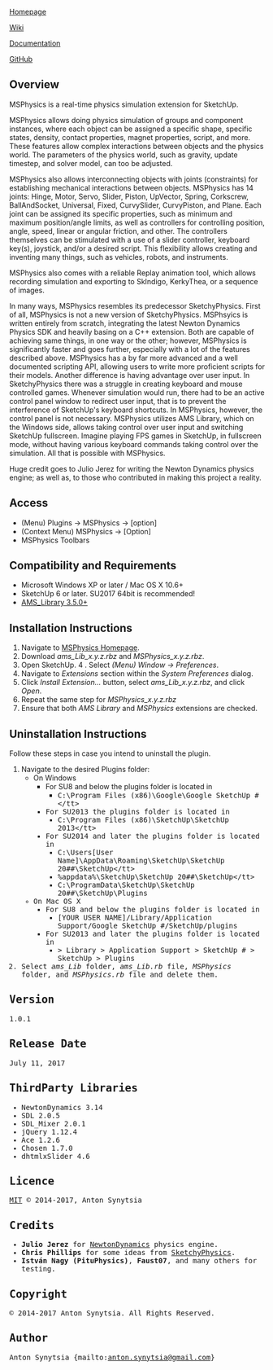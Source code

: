[Homepage](http://sketchucation.com/forums/viewtopic.php?f=323&t=56852)

[Wiki](https://github.com/AntonSynytsia/MSPhysics/wiki)

[Documentation](http://www.rubydoc.info/github/AntonSynytsia/MSPhysics/index)

[GitHub](https://github.com/AntonSynytsia/MSPhysics)


## Overview

MSPhysics is a real-time physics simulation extension for SketchUp.

MSPhysics allows doing physics simulation of groups and component instances,
where each object can be assigned a specific shape, specific states, density,
contact properties, magnet properties, script, and more. These features allow
complex interactions between objects and the physics world. The parameters of
the physics world, such as gravity, update timestep, and solver model, can too
be adjusted.

MSPhysics also allows interconnecting objects with joints (constraints) for
establishing mechanical interactions between objects. MSPhysics has 14 joints:
Hinge, Motor, Servo, Slider, Piston, UpVector, Spring, Corkscrew, BallAndSocket,
Universal, Fixed, CurvySlider, CurvyPiston, and Plane. Each joint can be
assigned its specific properties, such as minimum and maximum position/angle
limits, as well as controllers for controlling position, angle, speed, linear or
angular friction, and other. The controllers themselves can be stimulated with a
use of a slider controller, keyboard key(s), joystick, and/or a desired script.
This flexibility allows creating and inventing many things, such as vehicles,
robots, and instruments.

MSPhysics also comes with a reliable Replay animation tool, which allows
recording simulation and exporting to SkIndigo, KerkyThea, or a sequence of
images.

In many ways, MSPhysics resembles its predecessor SketchyPhysics. First of all,
MSPhysics is not a new version of SketchyPhysics. MSPhsyics is written entirely
from scratch, integrating the latest Newton Dynamics Physics SDK and heavily
basing on a C++ extension. Both are capable of achieving same things, in one way
or the other; however, MSPhysics is significantly faster and goes further,
especially with a lot of the features described above. MSPhysics has a by far
more advanced and a well documented scripting API, allowing users to write more
proficient scripts for their models. Another difference is having advantage over
user input. In SketchyPhysics there was a struggle in creating keyboard and
mouse controlled games. Whenever simulation would run, there had to be an active
control panel window to redirect user input, that is to prevent the interference
of SketchUp's keyboard shortcuts. In MSPhysics, however, the control panel is
not necessary. MSPhysics utilizes AMS Library, which on the Windows side, allows
taking control over user input and switching SketchUp fullscreen. Imagine
playing FPS games in SketchUp, in fullscreen mode, without having various
keyboard commands taking control over the simulation. All that is possible with
MSPhysics.

Huge credit goes to Julio Jerez for writing the Newton Dynamics physics engine;
as well as, to those who contributed in making this project a reality.


## Access

* (Menu) Plugins → MSPhysics → [option]
* (Context Menu) MSPhysics → [Option]
* MSPhysics Toolbars


## Compatibility and Requirements

* Microsoft Windows XP or later / Mac OS X 10.6+
* SketchUp 6 or later. SU2017 64bit is recommended!
* [AMS_Library 3.5.0+](http://sketchucation.com/forums/viewtopic.php?f=323&t=55067#p499835)


## Installation Instructions

1. Navigate to [MSPhysics Homepage](http://sketchucation.com/forums/viewtopic.php?f=323&t=56852).
2. Download <i>ams_Lib_x.y.z.rbz</i> and <i>MSPhysics_x.y.z.rbz</i>.
3. Open SketchUp.
4 . Select <i>(Menu) Window → Preferences</i>.
5. Navigate to <i>Extensions</i> section within the <i>System Preferences</i> dialog.
6. Click <i>Install Extension...</i> button, select <i>ams_Lib_x.y.z.rbz</i>, and click <i>Open</i>.
7. Repeat the same step for <i>MSPhysics_x.y.z.rbz</i>
8. Ensure that both <i>AMS Library</i> and <i>MSPhysics</i> extensions are checked.


## Uninstallation Instructions

Follow these steps in case you intend to uninstall the plugin.

1. Navigate to the desired Plugins folder:
    * On Windows
        * For SU8 and below the plugins folder is located in
            * <tt>C:\Program Files (x86)\Google\Google SketchUp #\</tt>
        * For SU2013 the plugins folder is located in
            * <tt>C:\Program Files (x86)\SketchUp\SketchUp 2013\</tt>
        * For SU2014 and later the plugins folder is located in
            * <tt>C:\Users\[User Name]\AppData\Roaming\SketchUp\SketchUp 20##\SketchUp\</tt>
            * <tt>%appdata%\SketchUp\SketchUp 20##\SketchUp\</tt>
            * <tt>C:\ProgramData\SketchUp\SketchUp 20##\SketchUp\Plugins</tt>
    * On Mac OS X
        * For SU8 and below the plugins folder is located in
            * <tt>[YOUR USER NAME]/Library/Application Support/Google SketchUp #/SketchUp/plugins</tt>
        * For SU2013 and later the plugins folder is located in
            * <tt>> Library > Application Support > SketchUp # > SketchUp > Plugins</tt>
2. Select <i>ams_Lib</i> folder, <i>ams_Lib.rb</i> file, <i>MSPhysics</i> folder, and <i>MSPhysics.rb</i> file and delete them.


## Version

1.0.1


## Release Date

July 11, 2017


## ThirdParty Libraries

* NewtonDynamics 3.14
* SDL 2.0.5
* SDL_Mixer 2.0.1
* jQuery 1.12.4
* Ace 1.2.6
* Chosen 1.7.0
* dhtmlxSlider 4.6


## Licence

[MIT](http://opensource.org/licenses/MIT) © 2014-2017, Anton Synytsia


## Credits

* **Julio Jerez** for [NewtonDynamics](http://newtondynamics.com/forum/index.php) physics engine.
* **Chris Phillips** for some ideas from [SketchyPhysics](https://code.google.com/p/sketchyphysics/).
* **István Nagy (PituPhysics)**, **Faust07**, and many others for testing.


## Copyright

© 2014-2017 Anton Synytsia.
All Rights Reserved.


## Author

Anton Synytsia {mailto:anton.synytsia@gmail.com}
